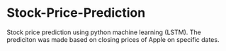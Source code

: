 # Stock-Price-Prediction

Stock price prediction using python machine learning (LSTM). The prediciton was made based on closing prices of Apple on specific dates. 
